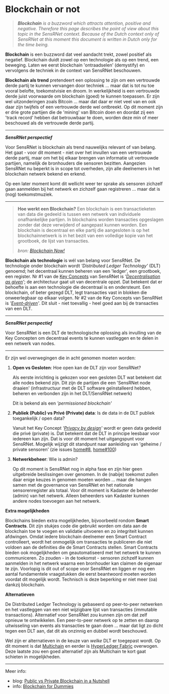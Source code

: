 # Blockchain or not

> _**Blockchain** is a buzzword which attracts attention, positive and negative.
Therefore this page describes the point of view about this topic in the SensRNet context.
Because of the Dutch context only of SensRNet at this moment this document is written in Dutch only for the time being._

**Blockchain** is een buzzword dat veel aandacht trekt, zowel positief als negatief.
Blockchain duidt zowel op een technologie als op een trend, een beweging.
Laten we eerst blockchain 'ontraadselen' (demystify) en vervolgens de techniek in de context van SensRNet beschouwen.

**Blockchain als trend** pretendeert een oplossing te zijn om een vertrouwde derde partij te kunnen vervangen door techniek ... maar dat is tot nu toe vooral belofte, toekomstvisie en droom. 
In werkelijkheid is een vertrouwde derde juist voorwaarde om blockchain (goed) te kunnen toepassen.
Er zijn wel uitzonderingen zoals Bitcoin ... maar dat daar er niet veel van en ook daar zijn twijfels of een vertrouwde derde wel ontbreekt.
Op dit moment zijn er drie grote partijen die de 'mining' van Bitcoin doen en doordat zij een 'track record' hebben dat betrouwbaar te doen, worden deze min of meer beschouwd als de vertrouwde derde partij.

---

_**SensRNet perspectief**_

Voor SensRNet is blockchain als trend nauwelijks relevant of van belang. Het gaat - voor dit moment - niet over het invullen van een vertrouwde derde partij, maar om het bij elkaar brengen van informatie uit vertrouwde partijen, namelijk de bronhouders die sensoren bezitten. Aangezien SensRNet nu beperkt is in scope tot overheden, zijn alle deelnemers in het blockchain netwerk bekend en erkend.

Op een later moment komt dit wellicht weer ter sprake als sensoren zichzelf gaan aanmelden bij het netwerk en zichzelf gaan registreren ... maar dat is (nog) toekomstmuziek.

---

> **Hoe werkt een Blockchain?**
> Een blockchain is een transactieketen van data die gedeeld is tussen een netwerk van individuele onafhankelijke partijen.
> In blockchains worden transacties opgeslagen zonder dat deze verwijderd of aangepast kunnen worden.
> Een blockchain is decentraal en elke partij die aangesloten is op het blockchainnetwerk is in het bezit van een volledige kopie van het grootboek, de lijst van transacties.
> 
> _bron: [Blockchain Now!](https://www.blockchainnow.nl/blockchain-voor-dummies)_

**Blockchain als technologie** is wél van belang voor SensRNet.
De technologie onder blockchain wordt _'Distributed Ledger Technology'_ (DLT) genoemd; het decentraal kunnen beheren van een 'ledger', een grootboek, een register.
Nr #1 van de [Key Concepts](KeyConcepts.md) van SensRNet is _'[Decentralisation as given](KeyConcepts.md#decentralization)'_; de architectuur gaat uit van decentrale opzet.
Dat betekent dat er behoefte is aan een technologie die decentraal is en ondersteunt.
Een blockchain, of beter gezegd DLT, legt transacties vast in blokken die onweerlegbaar op elkaar volgen.
Nr #2 van de Key Concepts van SensRNet is _'[Event-driven](KeyConcepts.md#event-driven)'_.
Dit sluit - niet toevallig - heel goed aan bij de transacties van een DLT.

---

_**SensRNet perspectief**_

Voor SensRNet is een DLT de technologische oplossing als invulling van de Key Concepten om decentraal events te kunnen vastleggen en te delen in een netwerk van nodes.

---

Er zijn wel overwegingen die in acht genomen moeten worden:

1. **Open vs Gesloten**: Hoe open kan de DLT zijn voor SensRNet?

   Als eerste inrichting is gekozen voor een gesloten DLT wat betekent dat alle nodes bekend zijn.
   Dit zijn de partijen die een 'SensRNet node draaien' (infrastructuur met de DLT software geïnstalleerd hebben, beheren en verbonden zijn in het DLT/SensRNet netwerk)

   Dit is bekend als een _'permissioned blockchain'_

1. **Publiek (Public) vs Privé (Private) data**: Is de data in de DLT publiek toegankelijk / open data?
   
   Vanuit het Key Concept _'[Privacy by design](KeyConcepts.md#privacy-by-design)'_ wordt er geen data gedeeld die privé (private) is. Dat betekent dat de DLT in principe leesbaar voor iedereen kan zijn. Dat is voor dit moment het uitgangspunt voor SensRNet. Mogelijk wijzigt dit standpunt naar aanleiding van 'geheime / private sensoren' (zie issues [home#8](https://github.com/kadaster-labs/sensrnet-home/issues/8), [home#100](https://github.com/kadaster-labs/sensrnet-home/issues/100))

1. **Netwerkbeheer**: Wie is admin?
   
   Op dit moment is SensRNet nog in alpha fase en zijn hier geen uitgebreide beslissingen over genomen.
   In de (nabije) toekomst zullen daar enige keuzes in genomen moeten worden ... maar die hangen samen met de governance van SensRNet en het nationale sensorenregister als totaal.
   Voor dit moment is Kadaster de beheerder (admin) van het netwerk.
   Alleen beheerders van Kadaster kunnen andere nodes toevoegen aan het netwerk.

**Extra mogelijkheden**

Blockchains bieden extra mogelijkheden, bijvoorbeeld rondom **Smart Contracts**. Dit zijn stukjes code die gebruikt worden om data aan de blockchain toe te voegen en validatie uitvoeren en zo integriteit kunnen afdwingen. Omdat iedere blockchain deelnemer een Smart Contract controlleert, wordt het onmogelijk om transacties te publiceren die niet voldoen aan de definities die de Smart Contracts stellen. Smart Contracts bieden ook mogelijkheden om geautomatiseerd met het netwerk te kunnen communiceren. Zo zouden - in de toekomst - sensoren zichzelf kunnen aanmelden in het netwerk waarna een bronhouder kan claimen de eigenaar te zijn. Voorlopig is dit out of scope voor SensRNet en liggen er nog een aantal fundamentele vraagstukken die eerst beantwoord moeten worden voordat dit mogelijk wordt. Technisch is deze beperking er niet meer (oa) dankzij blockchain.

**Alternatieven**

De Distributed Ledger Technology is gebaseerd op peer-to-peer netwerken en het vastleggen van een niet wijzigbare lijst van transacties (immutable transactions).
Alternatief voor SensRNet zou kunnen zijn om dat zelf opnieuw te ontwikkelen.
Een peer-to-peer netwerk op te zetten en daarop uitwisseling van events als transacties te gaan doen ... maar dat ligt zo dicht tegen een DLT aan, dat dit als onzinnig en dubbel wordt beschouwd.

Wel zijn er alternatieven in de keuze van _welke_ DLT er toegepast wordt.
Op dit moment is dat [Multichain](SyncMultiChainEN.md) en eerder is [HyperLedger Fabric](https://hyperledger-fabric.readthedocs.io/en/latest/network/network.html) overwogen.
Deze laatste zou een goed alternatief zijn als Multichain te kort gaat schieten in mogelijkheden.

---
Meer info:

- blog: [Public vs Private Blockchain in a Nutshell](https://medium.com/coinmonks/public-vs-private-blockchain-in-a-nutshell-c9fe284fa39f)
- info: [Blockchain for Dummies](https://www.blockchainnow.nl/blockchain-voor-dummies)
